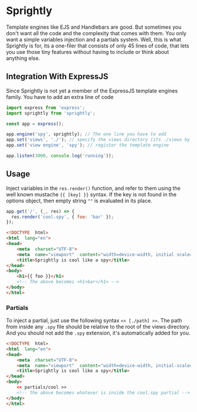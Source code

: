 # Sprightly

Template engines like EJS and Handlebars are good. But sometimes you don't want all the code and the complexity that comes with them. You only want a simple variables injection and a partials system. Well, this is what Sprightly is for, its a one-filer that consists of only 45 lines of code, that lets you use those tiny features without having to include or think about anything else.

## Integration With ExpressJS
Since Sprightly is not yet a member of the ExpressJS template engines family. You have to add an extra line of code
```javascript
import express from 'express';
import sprightly from 'sprightly';

const app = express();

app.engine('spy', sprightly); // The one line you have to add
app.set('views', './'); // specify the views directory (its ./views by default)
app.set('view engine', 'spy'); // register the template engine

app.listen(3000, console.log('running'));
```
## Usage
Inject variables in the `res.render()` function, and refer to them using the well known mustache `{{ [key] }}` syntax. If the key is not found in the options object, then empty string `""` is evaluated in its place.
```javascript
app.get('/', (_, res) => {
  res.render('cool.spy', { foo: 'bar' });
});
```
```html
<!DOCTYPE  html>
<html  lang="en">
<head>
	<meta  charset="UTF-8">
	<meta  name="viewport"  content="width=device-width, initial scale=1.0">
	<title>Sprightly is cool like a spy</title>
</head>
<body>
	<h1>{{ foo }}</h1>
	<!-- The above becomes <h1>bar</h1> -->
</body>
</html>
```
### Partials
To inject a partial, just use the following syntax `<< [./path] >>`. The path from inside any `.spy` file should be relative to the root of the views directory. And you should not add the `.spy` extension, it's automatically added for you.

```html
<!DOCTYPE  html>
<html  lang="en">
<head>
	<meta  charset="UTF-8">
	<meta  name="viewport"  content="width=device-width, initial-scale=1.0">
	<title>Sprightly is cool like a spy</title>
</head>
<body>
	<< partials/cool >>
	<!-- the above becomes whatever is inside the cool.spy partial -->
</body>
</html>
```